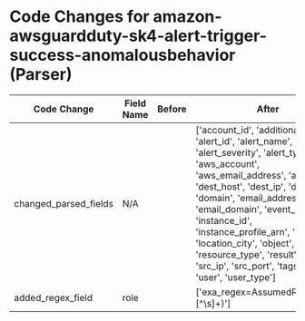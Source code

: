 # Code Changes for amazon-awsguardduty-sk4-alert-trigger-success-anomalousbehavior (Parser)

| Code Change | Field Name | Before | After |
|-------------|------------|--------|-------|
| changed_parsed_fields | N/A |  | ['account_id', 'additional_info', 'alert_id', 'alert_name', 'alert_severity', 'alert_type', 'app', 'aws_account', 'aws_email_address', 'aws_user', 'dest_host', 'dest_ip', 'dest_port', 'domain', 'email_address', 'email_domain', 'event_name', 'instance_id', 'instance_profile_arn', 'key_id', 'location_city', 'object', 'region', 'resource_type', 'result', 'role', 'src_ip', 'src_port', 'tags', 'time', 'user', 'user_type'] |
| added_regex_field | role |  | ['exa_regex=AssumedRole\/({role}[^\s]+)'] |